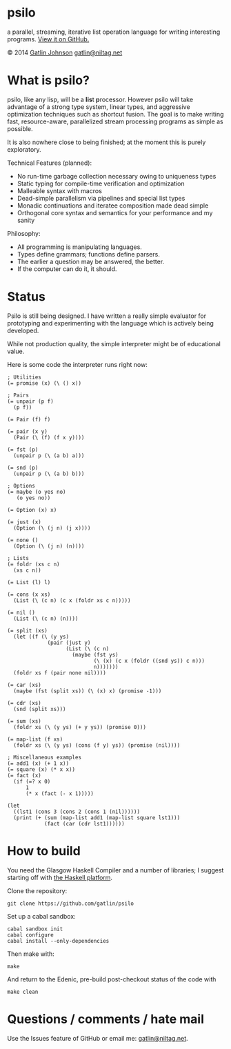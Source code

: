 psilo
=====

a parallel, streaming, iterative list operation language for writing interesting
programs. [View it on GitHub.](https://github.com/gatlin/psilo)

&copy; 2014 [Gatlin Johnson](http://niltag.net) <gatlin@niltag.net>

What is psilo?
===

psilo, like any lisp, will be a **lis**t **p**rocessor. However psilo will
take advantage of a strong type system, linear types, and aggressive
optimization techniques such as shortcut fusion. The goal is to make writing
fast, resource-aware, parallelized stream processing programs as simple as
possible.

It is also nowhere close to being finished; at the moment this is purely
exploratory.

Technical Features (planned):

- No run-time garbage collection necessary owing to uniqueness types
- Static typing for compile-time verification and optimization
- Malleable syntax with macros
- Dead-simple parallelism via pipelines and special list types
- Monadic continuations and iteratee composition made dead simple
- Orthogonal core syntax and semantics for your performance and my sanity

Philosophy:

- All programming is manipulating languages.
- Types define grammars; functions define parsers.
- The earlier a question may be answered, the better.
- If the computer can do it, it should.

Status
===

Psilo is still being designed. I have written a really simple evaluator for
prototyping and experimenting with the language which is actively being
developed.

While not production quality, the simple interpreter might be of educational
value.

Here is some code the interpreter runs right now:

    ; Utilities
    (= promise (x) (\ () x))

    ; Pairs
    (= unpair (p f)
      (p f))

    (= Pair (f) f)

    (= pair (x y)
      (Pair (\ (f) (f x y))))

    (= fst (p)
      (unpair p (\ (a b) a)))

    (= snd (p)
      (unpair p (\ (a b) b)))

    ; Options
    (= maybe (o yes no)
       (o yes no))

    (= Option (x) x)

    (= just (x)
      (Option (\ (j n) (j x))))

    (= none ()
      (Option (\ (j n) (n))))

    ; Lists
    (= foldr (xs c n)
      (xs c n))

    (= List (l) l)

    (= cons (x xs)
      (List (\ (c n) (c x (foldr xs c n)))))

    (= nil ()
      (List (\ (c n) (n))))

    (= split (xs)
      (let ((f (\ (y ys)
                 (pair (just y)
                       (List (\ (c n)
                         (maybe (fst ys)
                                (\ (x) (c x (foldr ((snd ys)) c n)))
                                n)))))))
      (foldr xs f (pair none nil))))

    (= car (xs)
      (maybe (fst (split xs)) (\ (x) x) (promise -1)))

    (= cdr (xs)
      (snd (split xs)))

    (= sum (xs)
      (foldr xs (\ (y ys) (+ y ys)) (promise 0)))

    (= map-list (f xs)
      (foldr xs (\ (y ys) (cons (f y) ys)) (promise (nil))))

    ; Miscellaneous examples
    (= add1 (x) (+ 1 x))
    (= square (x) (* x x))
    (= fact (x)
      (if (=? x 0)
          1
          (* x (fact (- x 1)))))

    (let
      ((lst1 (cons 3 (cons 2 (cons 1 (nil))))))
      (print (+ (sum (map-list add1 (map-list square lst1)))
                (fact (car (cdr lst1))))))

How to build
===

You need the Glasgow Haskell Compiler and a number of libraries; I suggest
starting off with [the Haskell platform][haskellplatform].

Clone the repository:

    git clone https://github.com/gatlin/psilo

Set up a cabal sandbox:

    cabal sandbox init
    cabal configure
    cabal install --only-dependencies

Then make with:

    make

And return to the Edenic, pre-build post-checkout status of the code with

    make clean

Questions / comments / hate mail
===

Use the Issues feature of GitHub or email me: <gatlin@niltag.net>.

[parsec]: http://hackage.haskell.org/package/parsec

[mu]:
http://debasishg.blogspot.com/2012/01/learning-type-level-fixpoint-combinator.html

[comonads]: http://brianmckenna.org/blog/type_annotation_cofree

[haskellplatform]: http://haskell.org/platform
